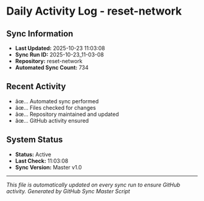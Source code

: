 ﻿# Daily Activity Log - reset-network

## Sync Information
- **Last Updated:** 2025-10-23 11:03:08
- **Sync Run ID:** 2025-10-23_11-03-08
- **Repository:** reset-network
- **Automated Sync Count:** 734

## Recent Activity
- âœ… Automated sync performed
- âœ… Files checked for changes
- âœ… Repository maintained and updated
- âœ… GitHub activity ensured

## System Status
- **Status:** Active
- **Last Check:** 11:03:08
- **Sync Version:** Master v1.0

---
*This file is automatically updated on every sync run to ensure GitHub activity.*
*Generated by GitHub Sync Master Script*
